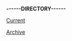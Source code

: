 **------DIRECTORY------**

[Current](https://r3dbabyvamp.github.io/Paula-s-Website/Wahman)

[Archive](https://r3dbabyvamp.github.io/Paula-s-Website/Archive)
